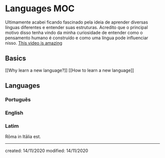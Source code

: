# Languages MOC
Ultimamente acabei ficando fascinado pela ideia de aprender diversas línguas diferentes e entender suas estruturas. Acredito que o principal motivo disso tenha vindo da minha curiosidade de entender como o pensamento humano é construído e como uma língua pode influenciar nisso.
[This video is amazing](https://www.youtube.com/watch?v=afW83ClVkIU&t=383s)
## Basics
[[Why learn a new language?]]
[[How to learn a new language]]
## Languages
### Português
### English
### Latim
R&omacr;ma in It&amacr;lia est.

---

created: 14/11/2020
modified: 14/11/2020
